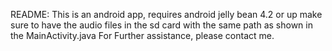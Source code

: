 README:
This is an android app, requires android jelly bean 4.2 or up
make sure to have the audio files in the sd card with the same path as shown in the MainActivity.java 
For Further assistance, please contact me.